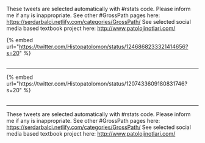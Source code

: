 

These tweets are selected automatically with #rstats code. Please inform me if any is inappropriate.
See other #GrossPath pages here: https://serdarbalci.netlify.com/categories/GrossPath/ 
See selected social media based textbook project here: http://www.patolojinotlari.com/

{% embed url="https://twitter.com/Histopatolomon/status/1246868233321414656?s=20" %}<br>
<br>
<hr>
{% embed url="https://twitter.com/Histopatolomon/status/1207433609180831746?s=20" %}<br>
<br>
<hr>


These tweets are selected automatically with #rstats code. Please inform me if any is inappropriate.
See other #GrossPath pages here: https://serdarbalci.netlify.com/categories/GrossPath/ 
See selected social media based textbook project here: http://www.patolojinotlari.com/
